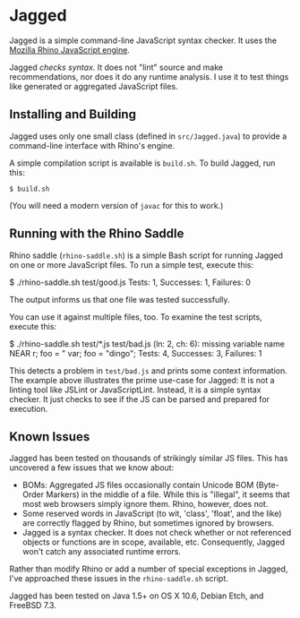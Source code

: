 # Jagged

Jagged is a simple command-line JavaScript syntax checker. It uses the [Mozilla
Rhino JavaScript engine](http://www.mozilla.org/rhino/).

Jagged *checks syntax*. It does not "lint" source and make recommendations, nor
does it do any runtime analysis. I use it to test things like generated or 
aggregated JavaScript files.

## Installing and Building

Jagged uses only one small class (defined in `src/Jagged.java`) to provide a 
command-line interface with Rhino's engine.

A simple compilation script is available is `build.sh`. To build Jagged, run
this:

    $ build.sh

(You will need a modern version of `javac` for this to work.)

## Running with the Rhino Saddle

Rhino saddle (`rhino-saddle.sh`) is a simple Bash script for running Jagged
on one or more JavaScript files. To run a simple test, execute this:

  $ ./rhino-saddle.sh test/good.js 
  Tests: 1, Successes: 1, Failures: 0

The output informs us that one file was tested successfully.

You can use it against multiple files, too. To examine the test scripts,
execute this:

  $ ./rhino-saddle.sh test/*.js
  test/bad.js (ln: 2, ch: 6): missing variable name NEAR r; foo = "
    var; foo = "dingo";
  Tests: 4, Successes: 3, Failures: 1
  
This detects a problem in `test/bad.js` and prints some context information.
The example above illustrates the prime use-case for Jagged: It is not a 
linting tool like JSLint or JavaScriptLint. Instead, it is a simple syntax
checker. It just checks to see if the JS can be parsed and prepared for 
execution.

## Known Issues

Jagged has been tested on thousands of strikingly similar JS files. This has
uncovered a few issues that we know about:

- BOMs: Aggregated JS files occasionally contain Unicode BOM (Byte-Order Markers)
  in the middle of a file. While this is "illegal", it seems that most web browsers
  simply ignore them. Rhino, however, does not.
- Some reserved words in JavaScript (to wit, 'class', 'float', and the like) are 
  correctly flagged by Rhino, but sometimes ignored by browsers.
- Jagged is a syntax checker. It does not check whether or not referenced objects or
  functions are in scope, available, etc. Consequently, Jagged won't catch
  any associated runtime errors.
  
Rather than modify Rhino or add a number of special exceptions in Jagged, I've 
approached these issues in the `rhino-saddle.sh` script.

Jagged has been tested on Java 1.5+ on OS X 10.6, Debian Etch, and FreeBSD 7.3.